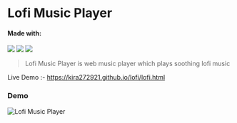 # Lofi Music Player

 #### Made with:

<img src="https://camo.githubusercontent.com/d2b6072934d3b2b4257ee7ceb0d2936a157b1f98ac827b662cb4c72973649f8d/68747470733a2f2f696d672e736869656c64732e696f2f62616467652f2d68746d6c20352d6f72616e67653f7374796c653d666f722d7468652d6261646765266c6162656c436f6c6f723d6f72616e6765266c6f676f3d68746d6c35266c6f676f436f6c6f723d7768697465"> <img src="https://camo.githubusercontent.com/550598c57362d9a3356c8505454aaa3736cac21f36432fd2cc8b15f900428408/68747470733a2f2f696d672e736869656c64732e696f2f62616467652f2d63737320332d626c75653f7374796c653d666f722d7468652d6261646765266c6162656c436f6c6f723d626c7565266c6f676f3d63737333266c6f676f436f6c6f723d7768697465"> <img src="https://camo.githubusercontent.com/b02d73d5dc1084bed660343f2d7d8509dd624c1c25ae8140446af418a4fba93c/68747470733a2f2f696d672e736869656c64732e696f2f62616467652f2d6a6176617363726970742d4630444234463f7374796c653d666f722d7468652d6261646765266c6162656c436f6c6f723d463044423446266c6f676f3d6a617661736372697074266c6f676f436f6c6f723d626c61636b">

> Lofi Music Player is web music player which plays soothing lofi music 

Live Demo :- https://kira272921.github.io/lofi/lofi.html

### Demo
![Lofi Music Player](https://user-images.githubusercontent.com/90365542/137695958-e0e5e197-41ac-4996-8936-f1ae47c4be19.png)


